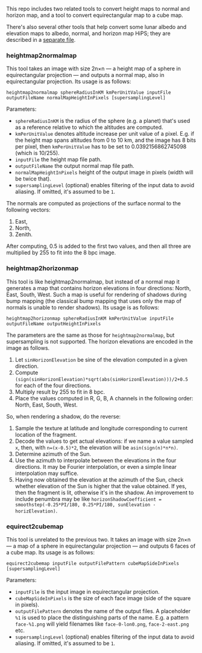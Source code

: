 This repo includes two related tools to convert height maps to normal and horizon map, and a tool to convert equirectangular map to a cube map.

There's also several other tools that help convert some lunar albedo and elevation maps to albedo, normal, and horizon map HiPS; they are described in a [separate file](hips-howto.mdown).

### heightmap2normalmap

This tool takes an image with size 2n×n — a height map of a sphere in equirectangular projection — and outputs a normal map, also in equirectangular projection. Its usage is as follows:
```
heightmap2normalmap sphereRadiusInKM kmPerUnitValue inputFile outputFileName normalMapHeightInPixels [supersamplingLevel]
```
Parameters:
 * `sphereRadiusInKM` is the radius of the sphere (e.g. a planet) that's used as a reference relative to which the altitudes are computed.
 * `kmPerUnitValue` denotes altitude increase per unit value of a pixel. E.g. if the height map spans altitudes from 0 to 10 km, and the image has 8 bits per pixel, then `kmPerUnitValue` has to be set to 0.0392156862745098 (which is 10/255).
 * `inputFile` the height map file path.
 * `outputFileName` the output normal map file path.
 * `normalMapHeightInPixels` height of the output image in pixels (width will be twice that).
 * `supersamplingLevel` (optional) enables filtering of the input data to avoid aliasing. If omitted, it's assumed to be `1`.

The normals are computed as projections of the surface normal to the following vectors:

 1. East,
 2. North,
 3. Zenith.

After computing, 0.5 is added to the first two values, and then all three are multiplied by 255 to fit into the 8 bpc image.

### heightmap2horizonmap

This tool is like heightmap2normalmap, but instead of a normal map it generates a map that contains horizon elevations in four directions: North, East, South, West. Such a map is useful for rendering of shadows during bump mapping (the classical bump mapping that uses only the map of normals is unable to render shadows).
Its usage is as follows:
```
heightmap2horizonmap sphereRadiusInKM kmPerUnitValue inputFile outputFileName outputHeightInPixels
```
The parameters are the same as those for `heightmap2normalmap`, but supersampling is not supported.
The horizon elevations are encoded in the image as follows.

 1. Let `sinHorizonElevation` be sine of the elevation computed in a given direction.
 2. Compute `(sign(sinHorizonElevation)*sqrt(abs(sinHorizonElevation)))/2+0.5` for each of the four directions.
 3. Multiply result by 255 to fit in 8 bpc.
 4. Place the values computed in R, G, B, A channels in the following order: North, East, South, West.

So, when rendering a shadow, do the reverse:

 1. Sample the texture at latitude and longitude corresponding to current location of the fragment.
 2. Decode the values to get actual elevations: if we name a value sampled `x`, then, with `n=(x-0.5)*2`, the elevation will be `asin(sign(n)*n*n)`.
 2. Determine azimuth of the Sun.
 3. Use the azimuth to interpolate between the elevations in the four directions. It may be Fourier interpolation, or even a simple linear interpolation may suffice.
 4. Having now obtained the elevation at the azimuth of the Sun, check whether elevation of the Sun is higher that the value obtained. If yes, then the fragment is lit, otherwise it's in the shadow. An improvement to include penumbra may be like
    `horizonShadowCoefficient = smoothstep(-0.25*PI/180, 0.25*PI/180, sunElevation - horizElevation)`.

### equirect2cubemap

This tool is unrelated to the previous two.  It takes an image with size 2n×n — a map of a sphere in equirectangular projection — and outputs 6 faces of a cube map. Its usage is as follows:
```
equirect2cubemap inputFile outputFilePattern cubeMapSideInPixels [supersamplingLevel]
```
Parameters:
 * `inputFile` is the input image in equirectangular projection.
 * `cubeMapSideInPixels` is the size of each face image (side of the square in pixels).
 * `outputFilePattern` denotes the name of the output files. A placeholder `%1` is used to place the distinguishing parts of the name. E.g. a pattern `face-%1.png` will yield filenames like `face-0-lon0.png`, `face-2-east.png` etc.
 * `supersamplingLevel` (optional) enables filtering of the input data to avoid aliasing. If omitted, it's assumed to be `1`.

